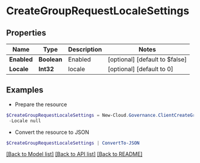 # CreateGroupRequestLocaleSettings
## Properties

Name | Type | Description | Notes
------------ | ------------- | ------------- | -------------
**Enabled** | **Boolean** | Enabled | [optional] [default to $false]
**Locale** | **Int32** | locale | [optional] [default to 0]

## Examples

- Prepare the resource
```powershell
$CreateGroupRequestLocaleSettings = New-Cloud.Governance.ClientCreateGroupRequestLocaleSettings  -Enabled null `
 -Locale null
```

- Convert the resource to JSON
```powershell
$CreateGroupRequestLocaleSettings | ConvertTo-JSON
```

[[Back to Model list]](../README.md#documentation-for-models) [[Back to API list]](../README.md#documentation-for-api-endpoints) [[Back to README]](../README.md)

